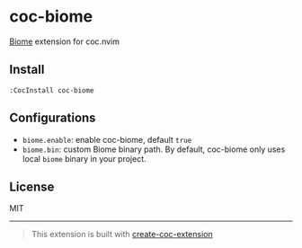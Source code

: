 # coc-biome

[Biome](https://github.com/biomejs/biome) extension for coc.nvim

## Install

`:CocInstall coc-biome`

## Configurations

- `biome.enable`: enable coc-biome, default `true`
- `biome.bin`: custom Biome binary path. By default, coc-biome only uses local `biome` binary in your project.

## License

MIT

---

> This extension is built with [create-coc-extension](https://github.com/fannheyward/create-coc-extension)
